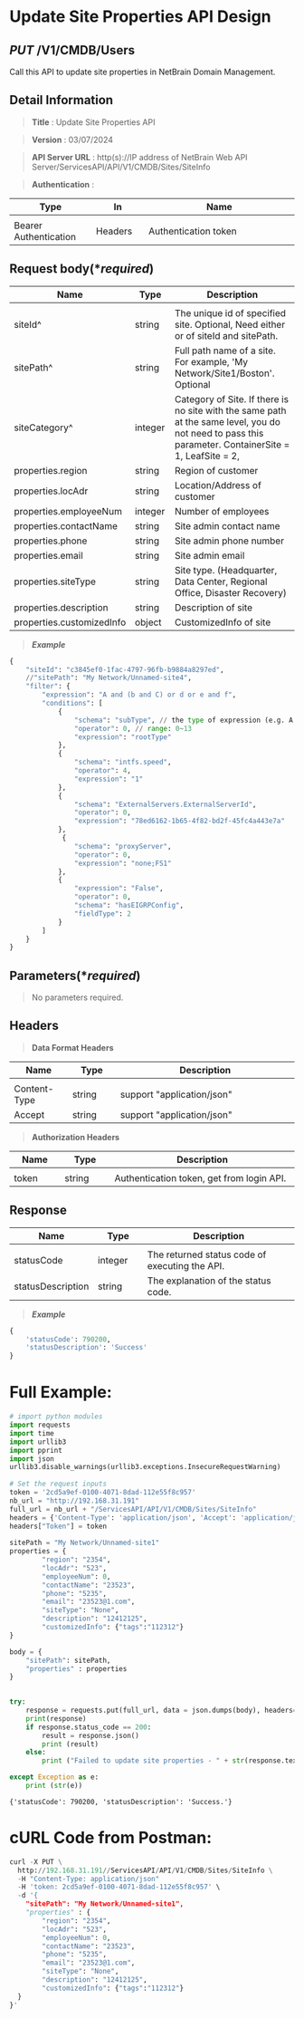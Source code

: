 # Update Site Properties API Design
 
## ***PUT*** /V1/CMDB/Users
Call this API to update site properties in NetBrain Domain Management.
 
## Detail Information
 
> **Title** : Update Site Properties API<br>
 
> **Version** : 03/07/2024
 
> **API Server URL** : http(s)://IP address of NetBrain Web API Server/ServicesAPI/API/V1/CMDB/Sites/SiteInfo
 
> **Authentication** :
 
|**Type**|**In**|**Name**|
|------|------|------|
|<img width=100/>|<img width=100/>|<img width=500/>|
|Bearer Authentication| Headers | Authentication token |

## Request body(****required***)
 
|**Name**|**Type**|**Description**|
|------|------|------|
|<img width=100/>|<img width=100/>|<img width=500/>|
| siteId^ | string | The unique id of specified site. Optional, Need either or of siteId and sitePath. |
| sitePath^ | string | Full path name of a site. For example, 'My Network/Site1/Boston'. Optional |
| siteCategory^ | integer | Category of Site. If there is no site with the same path at the same level, you do not need to pass this parameter. ContainerSite = 1, LeafSite = 2, |
| properties.region | string | Region of customer |
| properties.locAdr | string | Location/Address of customer |
| properties.employeeNum | integer | Number of employees |
| properties.contactName | string | Site admin contact name |
| properties.phone | string | Site admin phone number |
| properties.email | string | Site admin email |
| properties.siteType | string | Site type. (Headquarter, Data Center, Regional Office, Disaster Recovery) |
| properties.description | string | Description of site |
| properties.customizedInfo | object | CustomizedInfo of site |
 
> ***Example***
 
 
```python
{
    "siteId": "c3845ef0-1fac-4797-96fb-b9884a8297ed",
    //"sitePath": "My Network/Unnamed-site4",
    "filter": {
        "expression": "A and (b and C) or d or e and f",
        "conditions": [
            {
                "schema": "subType", // the type of expression (e.g. A and B) should match with the type of the schema
                "operator": 0, // range: 0~13
                "expression": "rootType"
            },
            {
                "schema": "intfs.speed",
                "operator": 4,
                "expression": "1"
            },
            {
                "schema": "ExternalServers.ExternalServerId",
                "operator": 0,
                "expression": "78ed6162-1b65-4f82-bd2f-45fc4a443e7a"
            },
             {
                "schema": "proxyServer",
                "operator": 0,
                "expression": "none;FS1"
            },
            {
                "expression": "False",
                "operator": 0,
                "schema": "hasEIGRPConfig",
                "fieldType": 2
            }
        ]
    }
}
```
 
## Parameters(****required***)
 
>No parameters required.
 
## Headers
 
> **Data Format Headers**
 
|**Name**|**Type**|**Description**|
|------|------|------|
|<img width=100/>|<img width=100/>|<img width=500/>|
| Content-Type | string  | support "application/json" |
| Accept | string  | support "application/json" |
 
> **Authorization Headers**
 
|**Name**|**Type**|**Description**|
|------|------|------|
|<img width=100/>|<img width=100/>|<img width=500/>|
| token | string  | Authentication token, get from login API. |
 
## Response
 
|**Name**|**Type**|**Description**|
|------|------|------|
|<img width=100/>|<img width=100/>|<img width=500/>|
| statusCode| integer | The returned status code of executing the API. |
| statusDescription | string | The explanation of the status code. |
 
> ***Example***
 
 
```python
{
    'statusCode': 790200,
    'statusDescription': 'Success'
}
```
 
# Full Example:
 
 
```python
# import python modules
import requests
import time
import urllib3
import pprint
import json
urllib3.disable_warnings(urllib3.exceptions.InsecureRequestWarning)
 
# Set the request inputs
token = '2cd5a9ef-0100-4071-8dad-112e55f8c957'
nb_url = "http://192.168.31.191"
full_url = nb_url + "/ServicesAPI/API/V1/CMDB/Sites/SiteInfo"
headers = {'Content-Type': 'application/json', 'Accept': 'application/json'}
headers["Token"] = token
 
sitePath = "My Network/Unnamed-site1"
properties = {
        "region": "2354",
        "locAdr": "523",
        "employeeNum": 0,
        "contactName": "23523",
        "phone": "5235",
        "email": "23523@1.com",
        "siteType": "None",
        "description": "12412125",
        "customizedInfo": {"tags":"112312"}
}

body = {
    "sitePath": sitePath,
    "properties" : properties
}

 
try:
    response = requests.put(full_url, data = json.dumps(body), headers=headers, verify=False)
    print(response)
    if response.status_code == 200:
        result = response.json()
        print (result)
    else:
        print ("Failed to update site properties - " + str(response.text))

except Exception as e:
    print (str(e)) 

```
 
    {'statusCode': 790200, 'statusDescription': 'Success.'}
     
 
# cURL Code from Postman:
 
 
```python
curl -X PUT \
  http://192.168.31.191//ServicesAPI/API/V1/CMDB/Sites/SiteInfo \
  -H "Content-Type: application/json"
  -H 'token: 2cd5a9ef-0100-4071-8dad-112e55f8c957' \
  -d '{
    "sitePath": "My Network/Unnamed-site1",
    "properties" : {
        "region": "2354",
        "locAdr": "523",
        "employeeNum": 0,
        "contactName": "23523",
        "phone": "5235",
        "email": "23523@1.com",
        "siteType": "None",
        "description": "12412125",
        "customizedInfo": {"tags":"112312"}
  }
}'
```